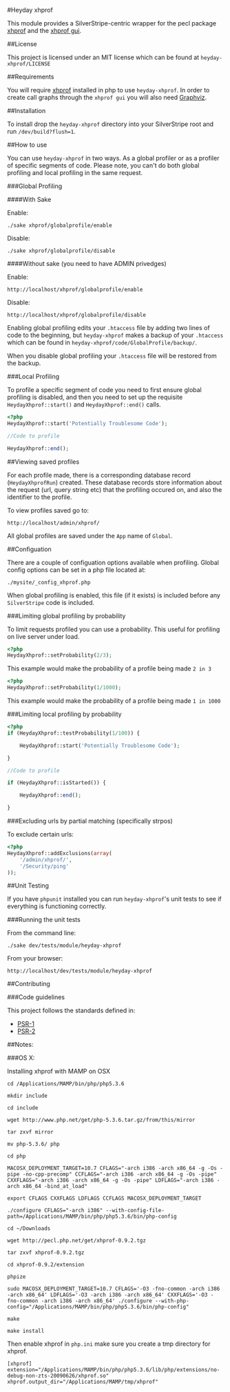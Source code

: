 #Heyday xhprof

This module provides a SilverStripe-centric wrapper for the pecl package [xhprof](http://pecl.php.net/package/xhprof) and the [xhprof gui](https://github.com/facebook/xhprof).

##License

This project is licensed under an MIT license which can be found at `heyday-xhprof/LICENSE`

##Requirements

You will require [xhprof](http://pecl.php.net/package/xhprof) installed in php to use `heyday-xhprof`. In order to create call graphs through the `xhprof gui` you will also need [Graphviz](http://www.graphviz.org/).

##Installation

To install drop the `heyday-xhprof` directory into your SilverStripe root and run `/dev/build?flush=1`.

##How to use

You can use `heyday-xhprof` in two ways. As a global profiler or as a profiler of specific segments of code. Please note, you can't do both global profiling and local profiling in the same request.

###Global Profiling

####With Sake

Enable:

	./sake xhprof/globalprofile/enable

Disable:

	./sake xhprof/globalprofile/disable
	
####Without sake (you need to have ADMIN privedges)

Enable:

	http://localhost/xhprof/globalprofile/enable

Disable:

	http://localhost/xhprof/globalprofile/disable
	
Enabling global profiling edits your `.htaccess` file by adding two lines of code to the beginning, but `heyday-xhprof` makes a backup of your `.htaccess` which can be found in `heyday-xhprof/code/GlobalProfile/backup/`.

When you disable global profiling your `.htaccess` file will be restored from the backup.
	
###Local Profiling

To profile a specific segment of code you need to first ensure global profiling is disabled, and then you need to set up the requisite `HeydayXhprof::start()` and `HeydayXhprof::end()` calls.

```php
<?php
HeydayXhprof::start('Potentially Troublesome Code');

//Code to profile

HeydayXhprof::end();
```

##Viewing saved profiles

For each profile made, there is a corresponding database record (`HeydayXhprofRun`) created. These database records store information about the request (url, query string etc) that the profiling occured on, and also the identifier to the profile.

To view profiles saved go to:

	http://localhost/admin/xhprof/
	
All global profiles are saved under the `App` name of `Global`.
	
##Configuation

There are a couple of configuation options available when profiling. Global config options can be set in a php file located at:

	./mysite/_config_xhprof.php
	
When global profiling is enabled, this file (if it exists) is included before any `SilverStripe` code is included.
	
###Limiting global profiling by probability

To limit requests profiled you can use a probability. This useful for profiling on live server under load.
```php
<?php
HeydayXhprof::setProbability(2/3);
```
	
This example would make the probability of a profile being made `2 in 3`
```php
<?php
HeydayXhprof::setProbability(1/1000);
```

This example would make the probability of a profile being made `1 in 1000`

###Limiting local profiling by probability
```php
<?php
if (HeydayXhprof::testProbability(1/100)) {

	HeydayXhprof::start('Potentially Troublesome Code');

}

//Code to profile

if (HeydayXhprof::isStarted()) {

	HeydayXhprof::end();

}
```	
###Excluding urls by partial matching (specifically strpos)

To exclude certain urls:
```php
<?php
HeydayXhprof::addExclusions(array(
	'/admin/xhprof/',
	'/Security/ping'
));
```

##Unit Testing

If you have `phpunit` installed you can run `heyday-xhprof`'s unit tests to see if everything is functioning correctly.

###Running the unit tests

From the command line:
	
	./sake dev/tests/module/heyday-xhprof


From your browser:

	http://localhost/dev/tests/module/heyday-xhprof

##Contributing

###Code guidelines

This project follows the standards defined in:

* [PSR-1](https://github.com/pmjones/fig-standards/blob/psr-1-style-guide/proposed/PSR-1-basic.md)
* [PSR-2](https://github.com/pmjones/fig-standards/blob/psr-1-style-guide/proposed/PSR-2-advanced.md)

##Notes:

###OS X:

Installing xhprof with MAMP on OSX

	cd /Applications/MAMP/bin/php/php5.3.6

	mkdir include

	cd include

	wget http://www.php.net/get/php-5.3.6.tar.gz/from/this/mirror

	tar zxvf mirror

	mv php-5.3.6/ php

	cd php

	MACOSX_DEPLOYMENT_TARGET=10.7 CFLAGS="-arch i386 -arch x86_64 -g -Os -pipe -no-cpp-precomp" CCFLAGS="-arch i386 -arch x86_64 -g -Os -pipe" CXXFLAGS="-arch i386 -arch x86_64 -g -Os -pipe" LDFLAGS="-arch i386 -arch x86_64 -bind_at_load"

	export CFLAGS CXXFLAGS LDFLAGS CCFLAGS MACOSX_DEPLOYMENT_TARGET

	./configure CFLAGS="-arch i386" --with-config-file-path=/Applications/MAMP/bin/php/php5.3.6/bin/php-config

	cd ~/Downloads

	wget http://pecl.php.net/get/xhprof-0.9.2.tgz

	tar zxvf xhprof-0.9.2.tgz

	cd xhprof-0.9.2/extension

	phpize

	sudo MACOSX_DEPLOYMENT_TARGET=10.7 CFLAGS='-O3 -fno-common -arch i386 -arch x86_64' LDFLAGS='-O3 -arch i386 -arch x86_64' CXXFLAGS='-O3 -fno-common -arch i386 -arch x86_64' ./configure --with-php-config="/Applications/MAMP/bin/php/php5.3.6/bin/php-config"

	make

	make install


Then enable xhprof in `php.ini` make sure you create a tmp directory for xhprof.

	[xhprof]
	extension="/Applications/MAMP/bin/php/php5.3.6/lib/php/extensions/no-debug-non-zts-20090626/xhprof.so"
	xhprof.output_dir="/Applications/MAMP/tmp/xhprof"